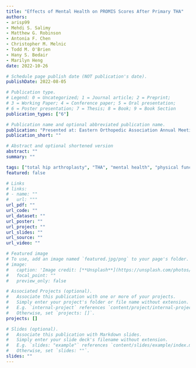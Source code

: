 ```yaml
---
title: "Effects of Mental Health on PROMIS Scores After Primary THA"
authors: 
- arisp99
- Mehdi S. Salimy
- Matthew G. Robinson
- Antonia F. Chen
- Christopher M. Melnic
- Todd M. O'Brien
- Hany S. Bedair
- Marilyn Heng
date: 2022-10-26

# Schedule page publish date (NOT publication's date).
publishDate: 2022-08-05

# Publication type.
# Legend: 0 = Uncategorized; 1 = Journal article; 2 = Preprint;
# 3 = Working Paper; 4 = Conference paper; 5 = Oral presentation; 
# 6 = Poster presentation; 7 = Thesis; 8 = Book; 9 = Book Section
publication_types: ["6"]

# Publication name and optional abbreviated publication name.
publication: "Presented at: Eastern Orthopedic Association Annual Meeting"
publication_short: ""

# Abstract and optional shortened version
abstract: ""
summary: ""

tags: ["total hip arthroplasty", "THA", "mental health", "physical function", "PROM", "PROMIS", "post-operative outcome"]
featured: false

# Links
# links:
# - name: ""
#   url: """
url_pdf: ""
url_code: ""
url_dataset: ""
url_poster: ""
url_project: ""
url_slides: ""
url_source: ""
url_video: ""

# Featured image
# To use, add an image named `featured.jpg/png` to your page's folder. 
# image:
#   caption: 'Image credit: [**Unsplash**](https://unsplash.com/photos/jdD8gXaTZsc)'
#   focal_point: ""
#   preview_only: false

# Associated Projects (optional).
#   Associate this publication with one or more of your projects.
#   Simply enter your project's folder or file name without extension.
#   E.g. `internal-project` references `content/project/internal-project/index.md`.
#   Otherwise, set `projects: []`.
projects: []

# Slides (optional).
#   Associate this publication with Markdown slides.
#   Simply enter your slide deck's filename without extension.
#   E.g. `slides: "example"` references `content/slides/example/index.md`.
#   Otherwise, set `slides: ""`.
slides: ""
---
```

